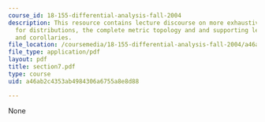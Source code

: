 ```yaml
---
course_id: 18-155-differential-analysis-fall-2004
description: This resource contains lecture discourse on more exhaustive reference
  for distributions, the complete metric topology and and supporting lemmas, prpopositions
  and corollaries.
file_location: /coursemedia/18-155-differential-analysis-fall-2004/a46ab2c4353ab4984306a6755a8e8d88_section7.pdf
file_type: application/pdf
layout: pdf
title: section7.pdf
type: course
uid: a46ab2c4353ab4984306a6755a8e8d88

---
```

None